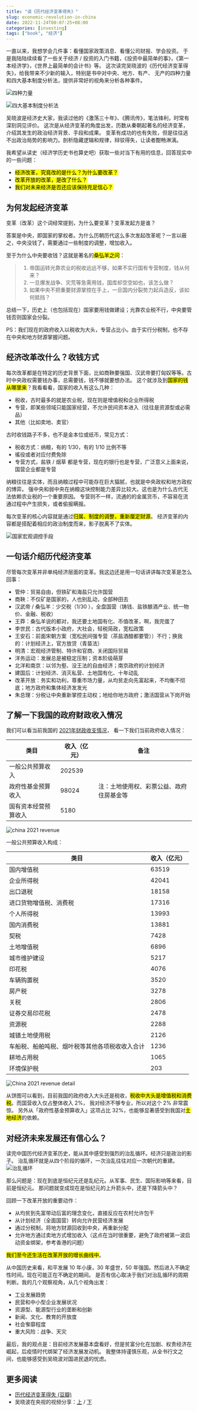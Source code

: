 ```yaml
---
title: "读《历代经济变革得失》"
slug: economic-revolution-in-china
date: 2022-11-24T00:07:25+08:00
categories: [investing]
tags: ["book", "经济"]
---
```


一直以来，我想学会几件事：看懂国家政策消息、看懂公司财报、学会投资。
于是我陆陆续续看了一些关于经济 / 投资的入门书籍，《投资中最简单的事》，《第一本经济学》，《世界上最简单的会计书》等。
这次读完吴晓波的《历代经济变革得失》，给我带来不少新的输入，特别是书中对中央、地方、有产、
无产的四种力量和四大基本制度分析法，提供非常好的视角来分析各种事件。


![四种力量](../../static/images/202211/four.png)

![四大基本制度分析法](../../static/images/202211/method.png)

吴晓波是经济史大家，我读过他的《激荡三十年》、《腾讯传》，笔法锋利，时常有深刻洞见评价。
这次是从经济变革的角度出发，历数从秦朝起著名的经济变革，介绍其发生的政治经济背景、手段和成果。
变革有成功的也有失败，但是往往逃不出政治局势的影响力。剖析隐藏逻辑和规律，辩驳得失，让读者酣畅淋漓。

我希望从读史（经济学历史书也算史吧）获取一些对当下有用的信息，回答现实中的一些问题：

- <mark>经济改革，究竟改的是什么？为什么要改革？</mark>
- <mark>改革开放的改革，是改了什么？</mark>
- <mark>我们对未来经济是否还应该保持充足信心？</mark>

## 为何发起经济变革

变革（改革）这个词经常提到，为什么要变革？变革发起方是谁？

答案是中央，即国家的掌权者。为什么历朝历代这么多次发起改革呢？一言以蔽之，中央没钱了，需要通过一些制度的调整，增加收入。

至于为什么中央要收钱？这就是著名的<mark>桑弘羊之问</mark>：

> 1. 帝国运转光靠农业的税收远远不够，如果不实行国有专营制度，钱从何来？
> 2. 一旦爆发战争、灾荒等急需用钱，国库却空空如也，该怎么做？
> 3. 如果中央不把重要财源掌控在手上，一旦国内分裂势力起兵造反，该如何抵挡？

总结一下，历史上（也包括现在）国家要用钱做建设；光靠农业税不行，中央要管钱否则国家会分裂。

PS：我们现在的政府收入以税收为大头，专营占比小。由于实行分税制，也不存在中央和地方财源掌握问题。


## 经济改革改什么？收钱方式

每次改革都是在特定的历史背景下面，比如商鞅要强国、汉武帝要打匈奴等等。古时中央政权需要钱办事，总需要钱，钱不够就要想办法。
这个就涉及到<mark>国家的钱从哪里来</mark>？我看看看，国家的收入有这么几种：

- 税收，古时最多的就是农业税，现在则是增值税和企业所得税
- 专营，即某些领域只能国家经营，不允许民间资本进入（往往是资源型或必需品）
- 其他（比如卖地、卖官）

古时收钱路子不多，也不是金本位或纸币，常见方式：

- 税收方式：纳粮，有的 1/30，有的 1/10 比例不等
- 徭役或者对应付费免除
- 专营方式，盐铁 / 烟草 都是专营，现在的银行也是专营，广泛意义上面来说，国营企业都是专营

纳粮往往是实体，而且纳粮过程中可能存在巨大猫腻，也就是中央政权和地方政权的博弈。
强中央和弱中央在纳粮这块控制能力差异比较大。这也是为什么古代无法依赖农业税的一个重要原因。
专营则不一样，流通的的金属货币，不容易在流通过程中产生损失，或者偷报瞒报。

每次变革的核心内容就是通过<mark>归属、制度的调整，重新厘定财源</mark>。
经济变革的内容都是搭配着相应的政治制度而来，影子脱离不了实体。

![国家宏观调控手段](../../static/images/202211/goverment-macro-adjustment.png)


## 一句话介绍历代经济变革

尽管每次变革并非单纯经济层面的变革。我这边还是用一句话讲讲每次变革是怎么回事：

- 管仲：贸易自由，但铁矿和海盐只允许国营
- 商鞅：不仅矿是国家的，人也别乱动，全部种田去
- 汉武帝 / 桑弘羊：少交税（1/30 ），全盘国营（铸钱、盐铁酿酒产业、统一物价、金融、税收）
- 王莽：桑弘羊说的都对，我还要土地国有化、币值改革，啊，我完蛋了
- 李世民：古代版本小政府，大社会，轻税简政，宽松政策
- 王安石：前面宋朝方案（宽松民间强专营（茶盐酒醋都要管））不行；换我的：计划经济上，官方放贷（青苗法）
- 明清：宏观经济管制、特许和官商、关闭国际贸易
- 洋务运动：发展总是被稳定压制；资本阶级萌芽
- 北洋和南京：以邻为壑、没王法的自由经济；南京政府的计划经济
- 建国后：计划经济、消灭私营、土地国有化、十年动乱
- 改革开放：务实和功利，尊重市场力量，从均贫走向先富起来，不均衡不彻底；地方政府和集体经济发发光
- 朱总理：分税让中央重新掌控主动权；地给你地方政府；激活国营从下岗开始

## 了解一下我国的政府财政收入情况

我们可以看当前我国的 [2021年财政收支情况](http://www.gov.cn/xinwen/2022-01/29/content_5671104.htm)，
看一下我们当前政府收入情况：

| **类目**             | **收入（亿元）** | **备注**                                 |
| -------------------- | ---------------- | ---------------------------------------- |
| 一般公共预算收入     | 202539           |                                          |
| 政府性基金预算收入   | 98024            | 注：土地使用权、彩票公益、政府住房基金等 |
| 国有资本经营预算收入 | 5180             |                                          |

![china 2021 revenue](../../static/images/202211/china-2021-revenue-1.png)

一般公共预算收入构成：

| **类目**                                       | **收入（亿元）** |
| ---------------------------------------------- | ---------------- |
| 国内增值税                                     | 63519            |
| 企业所得税                                     | 42041            |
| 出口退税                                       | 18158            |
| 进口货物增值税、消费税                         | 17316            |
| 个人所得税                                     | 13993            |
| 国内消费税                                     | 13881            |
| 契税                                           | 7428             |
| 土地增值税                                     | 6896             |
| 城市维护建设                                   | 5217             |
| 印花税                                         | 4076             |
| 车辆购置税                                     | 3520             |
| 房产税                                         | 3278             |
| 关税                                           | 2806             |
| 证券交易印花税                                 | 2478             |
| 资源税                                         | 2288             |
| 城镇土地使用税                                 | 2126             |
| 车船税、船舶吨税、烟叶税等其他各项税收收入合计 | 1236             |
| 耕地占用税                                     | 1065             |
| 环境保护税                                     | 203              |


![China 2021 revenue detail](../../static/images/202211/china-2021-revenue-2.png)

从饼图可以看到，目前我国的政府收入大头还是税收，<mark>税收中大头是增值税和消费税</mark>。而国营收入仅占整体收入 2%，
我对经济不够专业，所以对这个 2% 非常震惊。
另外从「政府性基金预算收入」这项占比 32%，也能够显著感受到我国对<mark>土地经济</mark>的依赖。


## 对经济未来发展还有信心么？

读完中国历代经济变革历史，能从其中感受到强烈的治乱循环。经济只是政治的影子。
治乱循环就是从四个阶段的循环，一次治乱往往对应一次朝代的重建。
![治乱循环](../../static/images/202211/cycle.png)

那么问题是：现在到底是恒纪元还是乱纪元。从军事、民生、国际影响等来看，目前是恒纪元。
那问题就变成现在是恒纪元的上升箭头中，还是下降箭头中？

回顾一下改革开放的重要动作：

- 从均贫到先富带动后富的理念变化，直接反应在农村允许包干
- 从计划经济（全面国营）转向允许民营经济发展
- 通过分税制，将地方财源回收到中央，再重新分配
- 允许地方通过卖地方式增加收入（这点在当时很重要，避免了政府被第一波启动资金绑架，参考香港的问题）

<mark>我们至今还生活在改革开放的增长曲线中</mark>。

从中国历史来看，和平发展 10 年小康，30 年盛世，50 年强国。然后进入不确定性时间。现在可能正在不确定的期间。
是否有信心取决于我们对治乱循环的周期判断。我的几个观察视角，从几个视角出发：

- 工业发展趋势
- 民营和中小型企业发展状况
- 资源型、能源型行业的垄断和创新
- 新闻、文化、教育的开放度
- 社会奓靡程度
- 重大风险：战争、天灾


最后，我的观点是：目前经济发展基本盘看好，但是贫富分化在加剧、权贵经济在崛起，后疫情时代绑架了经济发展发动机。
我整体持谨慎乐观，从全书行文之间，也能够感受到吴晓波对国进民退的忧虑。


## 更多阅读

- [历代经济变革得失 (豆瓣)](https://book.douban.com/subject/24851460/)
- 吴晓波在央视的视频分享：[上](https://www.bilibili.com/video/BV1BG4y1H7wH/) / [下](https://www.bilibili.com/video/BV1RP4y1U7zu/)
